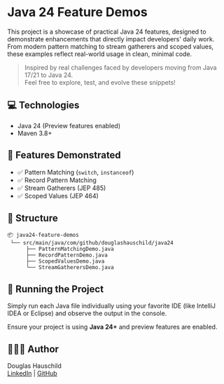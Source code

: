 # Java 24 Feature Demos

This project is a showcase of practical Java 24 features, designed to demonstrate enhancements that directly impact developers' daily work. 
From modern pattern matching to stream gatherers and scoped values, these examples reflect real-world usage in clean, minimal code.

> Inspired by real challenges faced by developers moving from Java 17/21 to Java 24.  
Feel free to explore, test, and evolve these snippets!

## 💻 Technologies

- Java 24 (Preview features enabled)
- Maven 3.8+

## 🔐 Features Demonstrated

- ✅ Pattern Matching (`switch`, `instanceof`)
- ✅ Record Pattern Matching
- ✅ Stream Gatherers (JEP 485)
- ✅ Scoped Values (JEP 464)

## 📂 Structure

```
📦 java24-feature-demos
 └── src/main/java/com/github/douglashauschild/java24
      ├── PatternMatchingDemo.java
      ├── RecordPatternDemo.java
      ├── ScopedValuesDemo.java
      └── StreamGatherersDemo.java
```

## 🚀 Running the Project

Simply run each Java file individually using your favorite IDE (like IntelliJ IDEA or Eclipse) and observe the output in the console.

Ensure your project is using **Java 24+** and preview features are enabled.

## 👨🏻‍💻 Author
Douglas Hauschild  
[LinkedIn](https://www.linkedin.com/in/douglas-hauschild-66449122b/) | [GitHub](https://github.com/douglashauschild)
